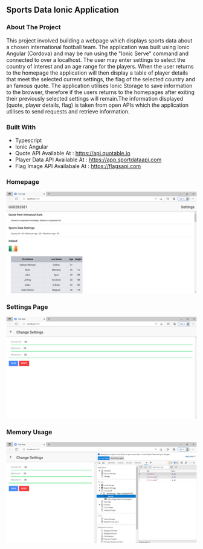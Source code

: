 ## Sports Data Ionic Application


### **About The Project**
This project involved building a webpage which displays sports data about a chosen international football team. The application was built using Ionic Angular (Cordova) and may be run using the "Ionic Serve" command and connected to over a localhost. The user may enter settings to select the country of interest and an age range for the players. When the user returns to the homepage the application will then display a table of player details that meet the selected current settings, the flag of the selected country and an famous quote. The application utilises Ionic Storage to save information to the browser, therefore if the users returns to the homepages after exiting their previously selected settings will remain.The information displayed (quote, player details, flag) is taken from open APIs which the application utilises to send requests and retrieve information.

### **Built With**
- Typescript
- Ionic Angular
- Quote API Available At : https://api.quotable.io
- Player Data API Available At : https://app.sportdataapi.com
- Flag Image API Availabale At : https://flagsapi.com

### **Homepage**
![Table](/assets/homepage.PNG)

### **Settings Page**
![Table](/assets/settings.PNG)

### **Memory Usage**
![Table](/assets/memory.PNG)

